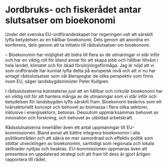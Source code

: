 # Jordbruks- och fiskerådet antar slutsatser om bioekonomi

Under det svenska EU\-ordförandeskapet har regeringen valt att särskilt lyfta betydelsen av en hållbar bioekonomi. Dels genom att anordna en konferens, dels genom att ta initiativ till rådsslutsatser om bioekonomi.

– Bioekonomin har möjlighet att bidra till flera av de utmaningar vi står inför och har en viktig roll för bland annat för att skapa jobb och hållbar tillväxt i hela landet, klimatet och för ökad försörjningsförmåga. Jag är nöjd att vi som ordförande har kunnat lyfta detta på europeisk nivå och att vi nu har antagit rådsslutsatser som väl återspeglar de olika perspektiv som finns inom EU, säger landsbygdsminister Peter Kullgren.

I rådsslutsatserna konstateras just att en hållbar och cirkulär bioekonomi har en viktig roll för att hantera många av de utmaningar som vi står inför och betydelsen för landsbygden lyfts särskilt fram. Bioekonomi beskrivs som ett tvärsektoriellt koncept och behovet av biomassa i flera olika sektorer, inklusive i energisektorn, betonas. Dessutom uppmärksammas behovet av innovation och forskning, och behovet av utbildad arbetskraft.

Rådsslutsatserna innehåller även ett antal uppmaningar till EU\-kommissionen. Bland annat att bättre integrera bioekonomin i alla politikområden och att säkra en mer samordnad och effektiv politik som stöttar utvecklingen av bioekonomin, samtidigt som regionala och lokala skillnader nyttjas och beaktas. EU\-kommissionen uppmanas även att presentera en uppdaterad strategi och att fram till dess är gjort årligen rapportera till rådet.
